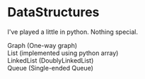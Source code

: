 # DataStructures

I've played a little in python. Nothing special.

Graph (One-way graph)<br> 
List (implemented using python array) <br>
LinkedList (DoublyLinkedList) <br>
Queue (Single-ended Queue)<br> 
